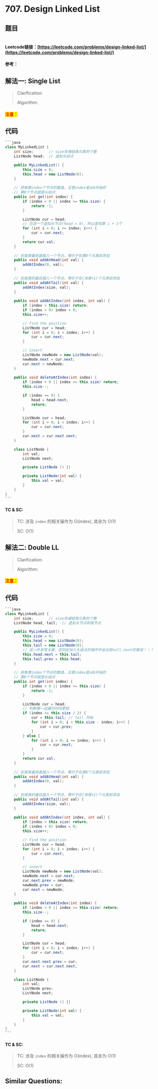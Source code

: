 # 707. Design Linked List

## 题目

<figure><img src="../../.gitbook/assets/image (3) (1) (1) (1) (1) (1) (1) (1) (1) (1).png" alt=""><figcaption></figcaption></figure>

#### Leetcode链接：[https://leetcode.com/problems/design-linked-list/](https://leetcode.com/problems/design-linked-list/)

#### 参考：

## 解法一: Single List

> Clarification:&#x20;
>
> Algorithm:&#x20;

#### <mark style="color:red;">注意：</mark>

## 代码

````java
```java
class MyLinkedList {
    int size;       // size存储链表元素的个数
    ListNode head;  // 虚拟头结点

    public MyLinkedList() {
        this.size = 0;
        this.head = new ListNode(0);
    }
    
    // 获取第index个节点的数值，注意index是从0开始的
    // 第0个节点就是头结点
    public int get(int index) {
        if (index < 0 || index >= this.size) {
            return -1;
        }

        ListNode cur = head;
        // 包含一个虚拟头节点(head = 0)，所以查找第 i + 1个
        for (int i = 0; i <= index; i++) {
            cur = cur.next;
        }
        return cur.val;
    }
    
    // 在链表最前面插入一个节点，等价于在第0个元素前添加
    public void addAtHead(int val) {
        addAtIndex(0, val);
    }
    
    // 在链表的最后插入一个节点，等价于在(末尾+1)个元素前添加
    public void addAtTail(int val) {
        addAtIndex(size, val);
    }
    
    public void addAtIndex(int index, int val) {
        if (index > this.size) return;
        if (index < 0) index = 0;
        this.size++;

        // find the position
        ListNode cur = head;
        for (int i = 0; i < index; i++) {
            cur = cur.next;
        }

        // insert
        ListNode newNode = new ListNode(val);
        newNode.next = cur.next;
        cur.next = newNode;
    }
    
    public void deleteAtIndex(int index) {
        if (index < 0 || index >= this.size) return;
        this.size--;

        if (index == 0) {
            head = head.next;
            return;
        }

        ListNode cur = head;
        for (int i = 0; i < index; i++) {
            cur = cur.next;
        }
        cur.next = cur.next.next;
    }

    class ListNode {
        int val;
        ListNode next;

        private ListNode () {}

        private ListNode(int val) {
            this.val = val;
        }
    }
}
```
````

#### TC & SC:&#x20;

> TC: 涉及 `index` 的相关操作为 O(index), 其余为 O(1)
>
> SC: O(1)

## 解法二: Double LL

> Clarification:&#x20;
>
> Algorithm:&#x20;

#### <mark style="color:red;">注意：</mark>

## 代码

````java
```java
class MyLinkedList {
    int size;       // size存储链表元素的个数
    ListNode head, tail;  // 虚拟头节点和尾节点

    public MyLinkedList() {
        this.size = 0;
        this.head = new ListNode(0);
        this.tail = new ListNode(0);
        // 这一步非常关键，否则在加入头结点的操作中会出现null.next的错误！！！
        this.head.next = this.tail;
        this.tail.prev = this.head;
    }
    
    // 获取第index个节点的数值，注意index是从0开始的
    // 第0个节点就是头结点
    public int get(int index) {
        if (index < 0 || index >= this.size) {
            return -1;
        }

        ListNode cur = head;
        // 判断哪一边遍历时间更短
        if (index >= this.size / 2) {
            cur = this.tail; // tail 开始
            for (int i = 0; i < this.size - index; i++) {
                cur = cur.prev;
            }
        } else {
            for (int i = 0; i <= index; i++) {
                cur = cur.next;
            }
        }
        return cur.val;
    }
    
    // 在链表最前面插入一个节点，等价于在第0个元素前添加
    public void addAtHead(int val) {
        addAtIndex(0, val);
    }
    
    // 在链表的最后插入一个节点，等价于在(末尾+1)个元素前添加
    public void addAtTail(int val) {
        addAtIndex(size, val);
    }
    
    public void addAtIndex(int index, int val) {
        if (index > this.size) return;
        if (index < 0) index = 0;
        this.size++;

        // find the position
        ListNode cur = head;
        for (int i = 0; i < index; i++) {
            cur = cur.next;
        }

        // insert
        ListNode newNode = new ListNode(val);
        newNode.next = cur.next;
        cur.next.prev = newNode;
        newNode.prev = cur;
        cur.next = newNode;
    }
    
    public void deleteAtIndex(int index) {
        if (index < 0 || index >= this.size) return;
        this.size--;

        if (index == 0) {
            head = head.next;
            return;
        }

        ListNode cur = head;
        for (int i = 0; i < index; i++) {
            cur = cur.next;
        }
        cur.next.next.prev = cur;
        cur.next = cur.next.next;
    }

    class ListNode {
        int val;
        ListNode prev;
        ListNode next;

        private ListNode () {}

        private ListNode(int val) {
            this.val = val;
        }
    }
}
```
````

#### TC & SC:&#x20;

> TC: 涉及 `index` 的相关操作为 O(index), 其余为 O(1)
>
> SC: O(1)

## **Similar Questions:**&#x20;
